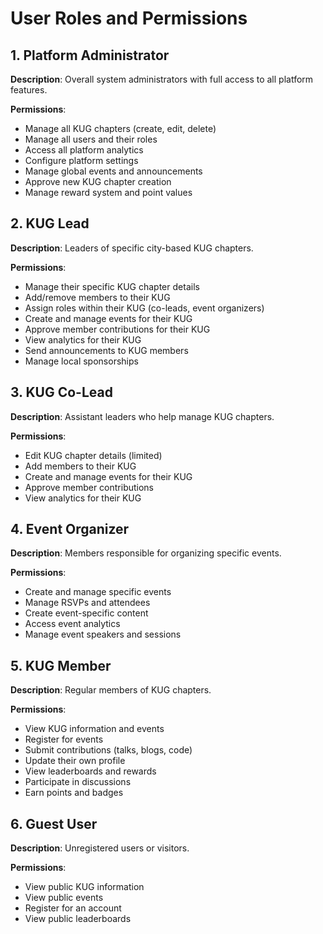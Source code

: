 # User Roles and Permissions

## 1. Platform Administrator
**Description**: Overall system administrators with full access to all platform features.

**Permissions**:
- Manage all KUG chapters (create, edit, delete)
- Manage all users and their roles
- Access all platform analytics
- Configure platform settings
- Manage global events and announcements
- Approve new KUG chapter creation
- Manage reward system and point values

## 2. KUG Lead
**Description**: Leaders of specific city-based KUG chapters.

**Permissions**:
- Manage their specific KUG chapter details
- Add/remove members to their KUG
- Assign roles within their KUG (co-leads, event organizers)
- Create and manage events for their KUG
- Approve member contributions for their KUG
- View analytics for their KUG
- Send announcements to KUG members
- Manage local sponsorships

## 3. KUG Co-Lead
**Description**: Assistant leaders who help manage KUG chapters.

**Permissions**:
- Edit KUG chapter details (limited)
- Add members to their KUG
- Create and manage events for their KUG
- Approve member contributions
- View analytics for their KUG

## 4. Event Organizer
**Description**: Members responsible for organizing specific events.

**Permissions**:
- Create and manage specific events
- Manage RSVPs and attendees
- Create event-specific content
- Access event analytics
- Manage event speakers and sessions

## 5. KUG Member
**Description**: Regular members of KUG chapters.

**Permissions**:
- View KUG information and events
- Register for events
- Submit contributions (talks, blogs, code)
- Update their own profile
- View leaderboards and rewards
- Participate in discussions
- Earn points and badges

## 6. Guest User
**Description**: Unregistered users or visitors.

**Permissions**:
- View public KUG information
- View public events
- Register for an account
- View public leaderboards
